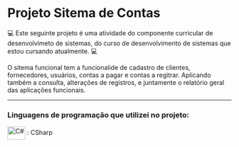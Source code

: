 # Projeto Sitema de Contas

💻  Este seguinte projeto é uma atividade do componente curricular de desenvolvimeto de sistemas, do curso de desenvolvimento de sistemas que estou cursando atualmente.  💻 

O sitema funcional tem a funcionalide de cadastro de clientes, fornecedores, usuários, contas a pagar e contas a regitrar. Aplicando também a consulta, alterações de registros, e juntamente o relatório geral das aplicações funcionais. 

----------------------------------------------------------------------------

### Linguagens de programação que utilizei no projeto: 

 <img  align="center" alt="C#" height="30" width="40" src="https://cdn.jsdelivr.net/gh/devicons/devicon/icons/csharp/csharp-original.svg" /> :  CSharp

